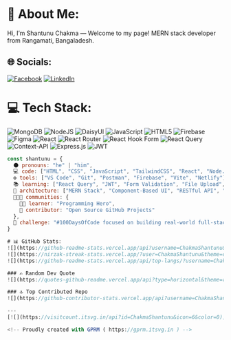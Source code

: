 # 💫 About Me:
Hi, I’m Shantunu Chakma — Welcome to my page!
MERN stack developer from  Rangamati, Bangaladesh.


## 🌐 Socials:
[![Facebook](https://img.shields.io/badge/Facebook-%231877F2.svg?logo=Facebook&logoColor=white)](https://facebook.com/https://www.facebook.com/shantunuc/) [![LinkedIn](https://img.shields.io/badge/LinkedIn-%230077B5.svg?logo=linkedin&logoColor=white)](https://linkedin.com/in/https://www.linkedin.com/in/shantunu-chakma-b10a0b282/) 

# 💻 Tech Stack:
![MongoDB](https://img.shields.io/badge/MongoDB-%234ea94b.svg?style=for-the-badge&logo=mongodb&logoColor=white) ![NodeJS](https://img.shields.io/badge/node.js-6DA55F?style=for-the-badge&logo=node.js&logoColor=white) ![DaisyUI](https://img.shields.io/badge/daisyui-5A0EF8?style=for-the-badge&logo=daisyui&logoColor=white) ![JavaScript](https://img.shields.io/badge/javascript-%23323330.svg?style=for-the-badge&logo=javascript&logoColor=%23F7DF1E) ![HTML5](https://img.shields.io/badge/html5-%23E34F26.svg?style=for-the-badge&logo=html5&logoColor=white) ![Firebase](https://img.shields.io/badge/firebase-%23039BE5.svg?style=for-the-badge&logo=firebase) ![Figma](https://img.shields.io/badge/figma-%23F24E1E.svg?style=for-the-badge&logo=figma&logoColor=white) ![React](https://img.shields.io/badge/react-%2320232a.svg?style=for-the-badge&logo=react&logoColor=%2361DAFB) ![React Router](https://img.shields.io/badge/React_Router-CA4245?style=for-the-badge&logo=react-router&logoColor=white) ![React Hook Form](https://img.shields.io/badge/React%20Hook%20Form-%23EC5990.svg?style=for-the-badge&logo=reacthookform&logoColor=white) ![React Query](https://img.shields.io/badge/-React%20Query-FF4154?style=for-the-badge&logo=react%20query&logoColor=white) ![Context-API](https://img.shields.io/badge/Context--Api-000000?style=for-the-badge&logo=react) ![Express.js](https://img.shields.io/badge/express.js-%23404d59.svg?style=for-the-badge&logo=express&logoColor=%2361DAFB) ![JWT](https://img.shields.io/badge/JWT-black?style=for-the-badge&logo=JSON%20web%20tokens)

```js
const shantunu = {
  🌑 pronouns: "he" | "him",
  💻 code: ["HTML", "CSS", "JavaScript", "TailwindCSS", "React", "Node.js", "Express", "MongoDB"],
  ⚙️ tools: ["VS Code", "Git", "Postman", "Firebase", "Vite", "Netlify"],
  📚 learning: ["React Query", "JWT", "Form Validation", "File Upload", "Multi-Step Forms"],
  🧠 architecture: ["MERN Stack", "Component-Based UI", "RESTful API", "Secure Auth Flow"],
  🧑‍🤝‍🧑 communities: {
    👨‍🎓 learner: "Programming Hero",
    🤝 contributor: "Open Source GitHub Projects"
  },
  🚀 challenge: "#100DaysOfCode focused on building real-world full-stack React apps!"
}

# 📊 GitHub Stats:
![](https://github-readme-stats.vercel.app/api?username=ChakmaShantunu&theme=dark&hide_border=true&include_all_commits=false&count_private=false)<br/>
![](https://nirzak-streak-stats.vercel.app/?user=ChakmaShantunu&theme=dark&hide_border=true)<br/>
![](https://github-readme-stats.vercel.app/api/top-langs/?username=ChakmaShantunu&theme=dark&hide_border=true&include_all_commits=false&count_private=false&layout=compact)

### ✍️ Random Dev Quote
![](https://quotes-github-readme.vercel.app/api?type=horizontal&theme=radical)

### 🔝 Top Contributed Repo
![](https://github-contributor-stats.vercel.app/api?username=ChakmaShantunu&limit=5&theme=radical&combine_all_yearly_contributions=true)

---
[![](https://visitcount.itsvg.in/api?id=ChakmaShantunu&icon=6&color=0)](https://visitcount.itsvg.in)

<!-- Proudly created with GPRM ( https://gprm.itsvg.in ) -->
